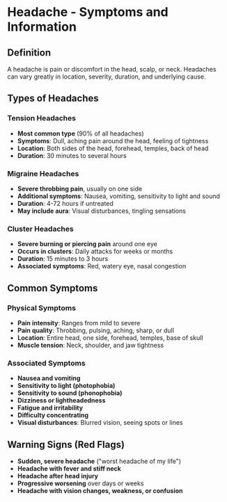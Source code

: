 # Headache - Symptoms and Information

## Definition
A headache is pain or discomfort in the head, scalp, or neck. Headaches can vary greatly in location, severity, duration, and underlying cause.

## Types of Headaches

### Tension Headaches
- **Most common type** (90% of all headaches)
- **Symptoms**: Dull, aching pain around the head, feeling of tightness
- **Location**: Both sides of the head, forehead, temples, back of head
- **Duration**: 30 minutes to several hours

### Migraine Headaches
- **Severe throbbing pain**, usually on one side
- **Additional symptoms**: Nausea, vomiting, sensitivity to light and sound
- **Duration**: 4-72 hours if untreated
- **May include aura**: Visual disturbances, tingling sensations

### Cluster Headaches
- **Severe burning or piercing pain** around one eye
- **Occurs in clusters**: Daily attacks for weeks or months
- **Duration**: 15 minutes to 3 hours
- **Associated symptoms**: Red, watery eye, nasal congestion

## Common Symptoms

### Physical Symptoms
- **Pain intensity**: Ranges from mild to severe
- **Pain quality**: Throbbing, pulsing, aching, sharp, or dull
- **Location**: Entire head, one side, forehead, temples, base of skull
- **Muscle tension**: Neck, shoulder, and jaw tightness

### Associated Symptoms
- **Nausea and vomiting**
- **Sensitivity to light (photophobia)**
- **Sensitivity to sound (phonophobia)**
- **Dizziness or lightheadedness**
- **Fatigue and irritability**
- **Difficulty concentrating**
- **Visual disturbances**: Blurred vision, seeing spots or lines

## Warning Signs (Red Flags)
- **Sudden, severe headache** ("worst headache of my life")
- **Headache with fever and stiff neck**
- **Headache after head injury**
- **Progressive worsening** over days or weeks
- **Headache with vision changes, weakness, or confusion**
